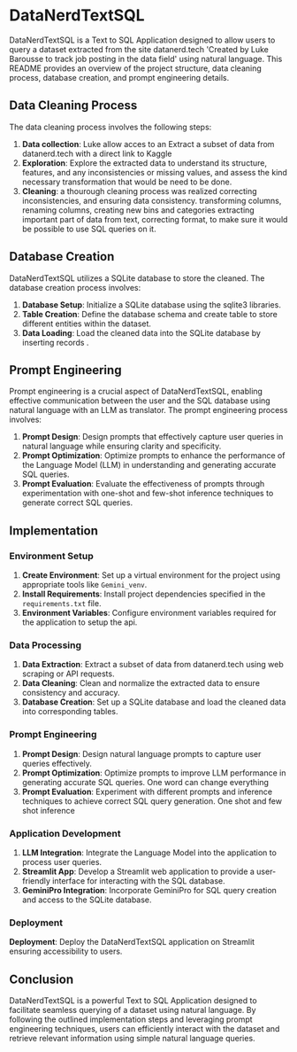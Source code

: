 

# DataNerdTextSQL

DataNerdTextSQL is a Text to SQL Application designed to allow users to query a dataset extracted from the site datanerd.tech 'Created by Luke Barousse to track job posting in the data field' using natural language. This README provides an overview of the project structure, data cleaning process, database creation, and prompt engineering details.

## Data Cleaning Process

The data cleaning process involves the following steps:

1. **Data collection**: Luke allow acces to an Extract a subset of data from datanerd.tech with a direct link to Kaggle
2. **Exploration**: Explore the extracted data to understand its structure, features, and any inconsistencies or missing values, and assess the kind necessary transformation that would be need to be done.
3. **Cleaning**: a thourough cleaning process was realized correcting inconsistencies, and ensuring data consistency. transforming columns, renaming columns, creating new bins and categories extracting important part of data from text, correcting format, to make sure it would be possible to use SQL queries on it.


## Database Creation

DataNerdTextSQL utilizes a SQLite database to store the cleaned. The database creation process involves:

1. **Database Setup**: Initialize a SQLite database using the sqlite3 libraries.
2. **Table Creation**: Define the database schema and create table to store different entities within the dataset.
3. **Data Loading**: Load the cleaned data into the SQLite database by inserting records .

## Prompt Engineering

Prompt engineering is a crucial aspect of DataNerdTextSQL, enabling effective communication between the user and the SQL database using natural language with an LLM as translator. The prompt engineering process involves:

1. **Prompt Design**: Design prompts that effectively capture user queries in natural language while ensuring clarity and specificity.
2. **Prompt Optimization**: Optimize prompts to enhance the performance of the Language Model (LLM) in understanding and generating accurate SQL queries.
3. **Prompt Evaluation**: Evaluate the effectiveness of prompts through experimentation with one-shot and few-shot inference techniques to generate correct SQL queries.

## Implementation

### Environment Setup

1. **Create Environment**: Set up a virtual environment for the project using appropriate tools like `Gemini_venv`.
2. **Install Requirements**: Install project dependencies specified in the `requirements.txt` file.
3. **Environment Variables**: Configure environment variables required for the application to setup the api.

### Data Processing

1. **Data Extraction**: Extract a subset of data from datanerd.tech using web scraping or API requests.
2. **Data Cleaning**: Clean and normalize the extracted data to ensure consistency and accuracy.
3. **Database Creation**: Set up a SQLite database and load the cleaned data into corresponding tables.

### Prompt Engineering

1. **Prompt Design**: Design natural language prompts to capture user queries effectively. 
2. **Prompt Optimization**: Optimize prompts to improve LLM performance in generating accurate SQL queries. One word can change everything
3. **Prompt Evaluation**: Experiment with different prompts and inference techniques to achieve correct SQL query generation. One shot and few shot inference

### Application Development

1. **LLM Integration**: Integrate the Language Model into the application to process user queries.
2. **Streamlit App**: Develop a Streamlit web application to provide a user-friendly interface for interacting with the SQL database.
3. **GeminiPro Integration**: Incorporate GeminiPro for SQL query creation and access to the SQLite database.

### Deployment

 **Deployment**: Deploy the DataNerdTextSQL application on Streamlit ensuring accessibility to users.


## Conclusion

DataNerdTextSQL is a powerful Text to SQL Application designed to facilitate seamless querying of a dataset using natural language. By following the outlined implementation steps and leveraging prompt engineering techniques, users can efficiently interact with the dataset and retrieve relevant information using simple natural language queries.

